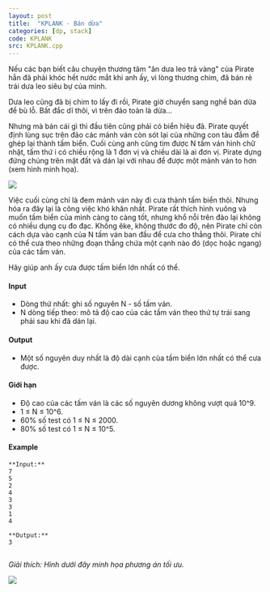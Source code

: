 ```yaml
---
layout: post
title:  "KPLANK - Bán dừa"
categories: [dp, stack]
code: KPLANK
src: KPLANK.cpp
---
```




Nếu các bạn biết câu chuyện thương tâm "ăn dưa leo trả vàng" của Pirate hẳn đã phải khóc hết nước mắt khi anh ấy, vì lòng thương chim, đã bán rẻ trái dưa leo siêu bự của mình.

Dưa leo cũng đã bị chim to lấy đi rồi, Pirate giờ chuyển sang nghề bán dừa để bù lỗ. Bất đắc dĩ thôi, vì trên đảo toàn là dừa...

Nhưng mà bán cái gì thì đầu tiên cũng phải có biển hiệu đã. Pirate quyết định lùng sục trên đảo các mảnh ván còn sót lại của những con tàu đắm để ghép lại thành tấm biển. Cuối cùng anh cũng tìm được N tấm ván hình chữ nhật, tấm thứ i có chiều rộng là 1 đơn vị và chiều dài là ai đơn vị. Pirate dựng đứng chúng trên mặt đất và dán lại với nhau để được một mảnh ván to hơn (xem hình minh họa).

![](http://i797.photobucket.com/albums/yy253/khanhptnk/planks.jpg)

Việc cuối cùng chỉ là đem mảnh ván này đi cưa thành tấm biển thôi. Nhưng hóa ra đây lại là công việc khó khăn nhất. Pirate rất thích hình vuông và muốn tấm biển của mình càng to càng tốt, nhưng khổ nỗi trên đảo lại không có nhiều dụng cụ đo đạc. Không êke, không thước đo độ, nên Pirate chỉ còn cách dựa vào cạnh của N tấm ván ban đầu để cưa cho thẳng thôi. Pirate chỉ có thể cưa theo những đoạn thẳng chứa một cạnh nào đó (dọc hoặc ngang) của các tấm ván.

Hãy giúp anh ấy cưa được tấm biển lớn nhất có thể.

#### Input

*   Dòng thứ nhất: ghi số nguyên N - số tấm ván.
*   N dòng tiếp theo: mô tả độ cao của các tấm ván theo thứ tự trái sang phải sau khi đã dán lại.

#### Output

*   Một số nguyên duy nhất là độ dài cạnh của tấm biển lớn nhất có thể cưa được.

#### Giới hạn

*   Độ cao của các tấm ván là các số nguyên dương không vượt quá 10^9.
*   1 ≤ N ≤ 10^6.
*   60% số test có 1 ≤ N ≤ 2000.
*   80% số test có 1 ≤ N ≤ 10^5.

#### Example

```
**Input:**
7  
5  
2  
4  
3  
3  
1  
4  
  
**Output:**
3  
  

```

_Giải thích: Hình dưới đây minh họa phương án tối ưu._

![](http://i797.photobucket.com/albums/yy253/khanhptnk/planks2-1.jpg)

<!--more-->

